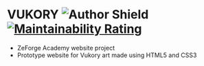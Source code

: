 # VUKORY  ![Author Shield](https://img.shields.io/badge/Author-Vukory-blue) [![Maintainability Rating](https://sonarcloud.io/api/project_badges/measure?project=Vukory_Project1-Website&metric=sqale_rating)](https://sonarcloud.io/dashboard?id=Vukory_Project1-Website)


* ZeForge Academy website project
* Prototype website for Vukory art made using HTML5 and CSS3
